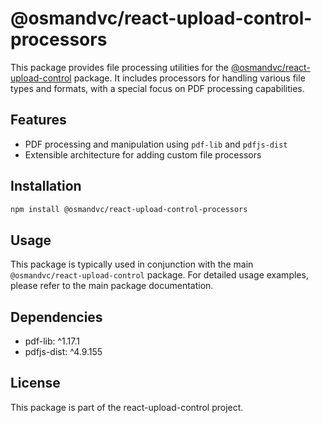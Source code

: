# @osmandvc/react-upload-control-processors

This package provides file processing utilities for the [@osmandvc/react-upload-control](https://www.npmjs.com/package/@osmandvc/react-upload-control) package. It includes processors for handling various file types and formats, with a special focus on PDF processing capabilities.

## Features

- PDF processing and manipulation using `pdf-lib` and `pdfjs-dist`
- Extensible architecture for adding custom file processors

## Installation

```bash
npm install @osmandvc/react-upload-control-processors
```

## Usage

This package is typically used in conjunction with the main `@osmandvc/react-upload-control` package. For detailed usage examples, please refer to the main package documentation.

## Dependencies

- pdf-lib: ^1.17.1
- pdfjs-dist: ^4.9.155

## License

This package is part of the react-upload-control project.
